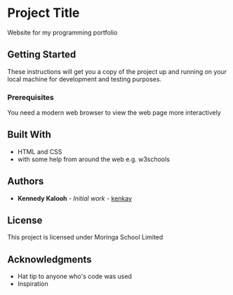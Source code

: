 # Project Title

Website for my programming portfolio

## Getting Started

These instructions will get you a copy of the project up and running on your local machine for development and testing purposes.

### Prerequisites
You need a modern web browser to view the web page more interactively


## Built With

* HTML and CSS
* with some help from around the web e.g. w3schools

## Authors

* **Kennedy Kalooh** - *Initial work* - [kenkay](https://github.com/kenkay)


## License

This project is licensed under Moringa School Limited

## Acknowledgments

* Hat tip to anyone who's code was used
* Inspiration
 
